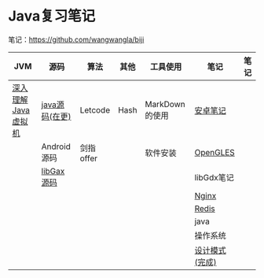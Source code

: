 # Java复习笔记
笔记：https://github.com/wangwangla/biji

| JVM                                                          | 源码                                                         | 算法      | 其他 | 工具使用       | 笔记                                                         | 笔记 |
| ------------------------------------------------------------ | ------------------------------------------------------------ | --------- | ---- | -------------- | ------------------------------------------------------------ | ---- |
| [深入理解Java虚拟机](https://github.com/wangwangla/qiuzhao/tree/master/jvm/%E6%B7%B1%E5%85%A5%E7%90%86%E8%A7%A3java%E8%99%9A%E6%8B%9F%E6%9C%BA) | [java源码(在更)](https://github.com/wangwangla/qiuzhao/tree/master/%E6%BA%90%E7%A0%81/java%E6%BA%90%E7%A0%81) | Letcode   | Hash | MarkDown的使用 | [安卓笔记](https://github.com/wangwangla/qiuzhao/tree/master/%E7%AC%94%E8%AE%B0/android%E7%AC%94%E8%AE%B0) |      |
|                                                              | Android源码                                                  | 剑指offer |      | 软件安装       | [OpenGLES](https://github.com/wangwangla/qiuzhao/tree/master/%E7%AC%94%E8%AE%B0/%E8%AF%BB%E4%B9%A6%E7%AC%94%E8%AE%B0/OpenGLES) |      |
|                                                              | [libGax源码](https://github.com/wangwangla/qiuzhao/blob/master/jvm/%E6%B7%B1%E5%85%A5%E7%90%86%E8%A7%A3java%E8%99%9A%E6%8B%9F%E6%9C%BA/%E7%AC%AC%E4%B8%80%E7%AB%A0%20%E6%A6%82%E8%BF%B0) |           |      |                | libGdx笔记                                                   |      |
|                                                              |                                                              |           |      |                | [Nginx](https://github.com/wangwangla/qiuzhao/tree/master/%E7%AC%94%E8%AE%B0/%E8%AF%BB%E4%B9%A6%E7%AC%94%E8%AE%B0/Nginx) |      |
|                                                              |                                                              |           |      |                | [Redis](https://github.com/wangwangla/qiuzhao/tree/master/%E7%AC%94%E8%AE%B0/Redis) |      |
|                                                              |                                                              |           |      |                | java                                                         |      |
|                                                              |                                                              |           |      |                | 操作系统                                                     |      |
|                                                              |                                                              |           |      |                | [设计模式(完成)](https://github.com/wangwangla/qiuzhao/tree/master/%E7%AC%94%E8%AE%B0/%E8%AE%BE%E8%AE%A1%E6%A8%A1%E5%BC%8F) |      |



